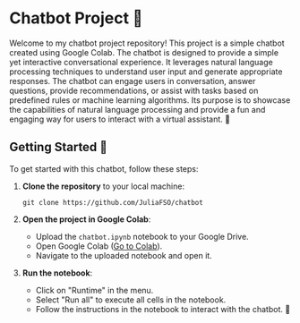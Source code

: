 # Chatbot Project 🤖

Welcome to my chatbot project repository! This project is a simple chatbot created using Google Colab. The chatbot is designed to provide a simple yet interactive conversational experience. It leverages natural language processing techniques to understand user input and generate appropriate responses. The chatbot can engage users in conversation, answer questions, provide recommendations, or assist with tasks based on predefined rules or machine learning algorithms. Its purpose is to showcase the capabilities of natural language processing and provide a fun and engaging way for users to interact with a virtual assistant. 🚀

## Getting Started 🏁

To get started with this chatbot, follow these steps:

1. **Clone the repository** to your local machine:

    ```
    git clone https://github.com/JuliaFSO/chatbot
    ```

2. **Open the project in Google Colab**:

   - Upload the `chatbot.ipynb` notebook to your Google Drive.
   - Open Google Colab ([Go to Colab](https://colab.research.google.com/)).
   - Navigate to the uploaded notebook and open it.

3. **Run the notebook**:

   - Click on "Runtime" in the menu.
   - Select "Run all" to execute all cells in the notebook.
   - Follow the instructions in the notebook to interact with the chatbot. 💬

